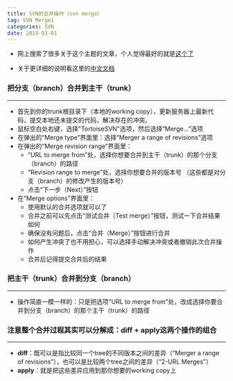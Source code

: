 ```yaml
---
title: SVN的合并操作（svn merge）
tag: SVN Merge1
categories: SVN
date: 2019-03-01
---
```


* 网上搜索了很多关于这个主题的文章，个人觉得最好的就是[这个了](https://www.centos.bz/2017/08/svn-merge-operate/)

* 关于更详细的说明看这里的[中文文档](http://svnbook.red-bean.com/nightly/zh/svn.branchmerge.html)

### 把分支（branch）合并到主干（trunk）
---
* 首先到你的trunk根目录下（本地的working copy），更新服务器上最新代码，提交本地还未提交的代码，解决存在的冲突。
* 鼠标空白处右键，选择"TortoiseSVN"选项，然后选择“Merge...”选项
* 在弹出的“Merge type”界面里：选择“Merger a range of revisions”选项
* 在弹出的“Merge revision range”界面里：
    * “URL to merge from”处，选择你想要合并到主干（trunk）的那个分支（branch）的路径
    * “Revision range to merge”处，选择你想要合并的版本号 （这些都是对分支（branch）的修改产生的版本号）
    * 点击“下一步（Next）”按钮
* 在“Merge options”界面里：
    * 使用默认的合并选项就可以了
    * 合并之前可以先点击“测试合并（Test merge）”按钮，测试一下合并结果如何
    * 确保没有问题后，点击“合并（Merge）”按钮进行合并
    * 如何产生冲突了也不用担心，可以选择手动解决冲突或者撤销此次合并操作
    * 合并后记得提交合并后的结果

### 把主干（trunk）合并到分支（branch）
---
* 操作简直一模一样的：只是把选项“URL to merge from”处，改成选择你要合并到分支（branch）的那个主干（trunk）的路径

### 注意整个合并过程其实可以分解成：**diff + apply**这两个操作的组合
---
* **diff**：既可以是指比较同一个tree的不同版本之间的差异（“Merger a range of revisions”），也可以是比较两个tree之间的差异（“2-URL Merges”）
* **apply**：就是把这些差异应用到那你想要的working copy上